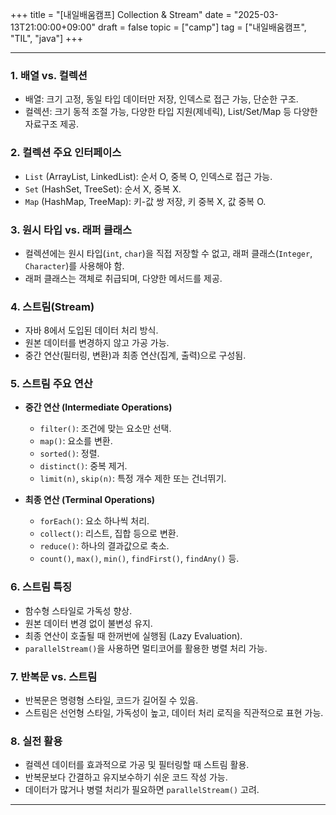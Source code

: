 +++
title = "[내일배움캠프] Collection & Stream"
date = "2025-03-13T21:00:00+09:00"
draft = false
topic = ["camp"]
tag = ["내일배움캠프", "TIL", "java"]
+++

---

### **1. 배열 vs. 컬렉션**
- 배열: 크기 고정, 동일 타입 데이터만 저장, 인덱스로 접근 가능, 단순한 구조.
- 컬렉션: 크기 동적 조절 가능, 다양한 타입 지원(제네릭), List/Set/Map 등 다양한 자료구조 제공.

### **2. 컬렉션 주요 인터페이스**
- `List` (ArrayList, LinkedList): 순서 O, 중복 O, 인덱스로 접근 가능.
- `Set` (HashSet, TreeSet): 순서 X, 중복 X.
- `Map` (HashMap, TreeMap): 키-값 쌍 저장, 키 중복 X, 값 중복 O.

### **3. 원시 타입 vs. 래퍼 클래스**
- 컬렉션에는 원시 타입(`int`, `char`)을 직접 저장할 수 없고, 래퍼 클래스(`Integer`, `Character`)를 사용해야 함.
- 래퍼 클래스는 객체로 취급되며, 다양한 메서드를 제공.

### **4. 스트림(Stream)**
- 자바 8에서 도입된 데이터 처리 방식.
- 원본 데이터를 변경하지 않고 가공 가능.
- 중간 연산(필터링, 변환)과 최종 연산(집계, 출력)으로 구성됨.

### **5. 스트림 주요 연산**
- **중간 연산 (Intermediate Operations)**
  - `filter()`: 조건에 맞는 요소만 선택.
  - `map()`: 요소를 변환.
  - `sorted()`: 정렬.
  - `distinct()`: 중복 제거.
  - `limit(n)`, `skip(n)`: 특정 개수 제한 또는 건너뛰기.

- **최종 연산 (Terminal Operations)**
  - `forEach()`: 요소 하나씩 처리.
  - `collect()`: 리스트, 집합 등으로 변환.
  - `reduce()`: 하나의 결과값으로 축소.
  - `count()`, `max()`, `min()`, `findFirst()`, `findAny()` 등.

### **6. 스트림 특징**
- 함수형 스타일로 가독성 향상.
- 원본 데이터 변경 없이 불변성 유지.
- 최종 연산이 호출될 때 한꺼번에 실행됨 (Lazy Evaluation).
- `parallelStream()`을 사용하면 멀티코어를 활용한 병렬 처리 가능.

### **7. 반복문 vs. 스트림**
- 반복문은 명령형 스타일, 코드가 길어질 수 있음.
- 스트림은 선언형 스타일, 가독성이 높고, 데이터 처리 로직을 직관적으로 표현 가능.

### **8. 실전 활용**
- 컬렉션 데이터를 효과적으로 가공 및 필터링할 때 스트림 활용.
- 반복문보다 간결하고 유지보수하기 쉬운 코드 작성 가능.
- 데이터가 많거나 병렬 처리가 필요하면 `parallelStream()` 고려.

---